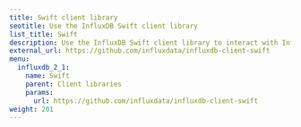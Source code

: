 ```yaml
---
title: Swift client library
seotitle: Use the InfluxDB Swift client library
list_title: Swift
description: Use the InfluxDB Swift client library to interact with InfluxDB.
external_url: https://github.com/influxdata/influxdb-client-swift
menu:
  influxdb_2_1:
    name: Swift
    parent: Client libraries
    params:
      url: https://github.com/influxdata/influxdb-client-swift
weight: 201
---
```

